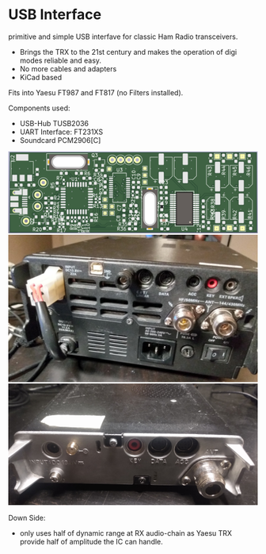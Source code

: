# USB Interface

primitive and simple USB interfave for classic Ham Radio transceivers. 
- Brings the TRX to the 21st century and makes the operation of digi modes reliable and easy. 
- No more cables and adapters 
- KiCad based


Fits into Yaesu FT987 and FT817 (no Filters installed).

Components used:
- USB-Hub TUSB2036
- UART Interface: FT231XS
- Soundcard PCM2906[C] 


![PCB](usb-interface_board.png)
![FT897](FT-897.jpg)
![FT817](FT-817.jpg)

Down Side:
- only uses half of dynamic range at RX audio-chain as Yaesu TRX provide half of amplitude the IC can handle.
